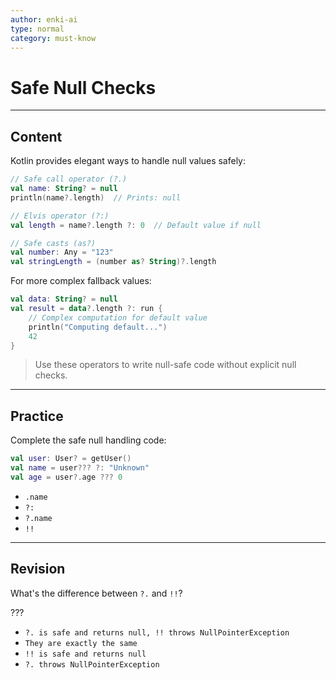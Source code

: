```yaml
---
author: enki-ai
type: normal
category: must-know
---
```


# Safe Null Checks

---
## Content

Kotlin provides elegant ways to handle null values safely:

```kotlin
// Safe call operator (?.)
val name: String? = null
println(name?.length)  // Prints: null

// Elvis operator (?:)
val length = name?.length ?: 0  // Default value if null

// Safe casts (as?)
val number: Any = "123"
val stringLength = (number as? String)?.length
```

For more complex fallback values:

```kotlin
val data: String? = null
val result = data?.length ?: run {
    // Complex computation for default value
    println("Computing default...")
    42
}
```

> Use these operators to write null-safe code without explicit null checks.
---

## Practice

Complete the safe null handling code:

```kotlin
val user: User? = getUser()
val name = user??? ?: "Unknown"
val age = user?.age ??? 0
```

- `.name`
- `?:`
- `?.name`
- `!!`

---

## Revision

What's the difference between `?.` and `!!`?

???

- `?. is safe and returns null, !! throws NullPointerException`
- `They are exactly the same`
- `!! is safe and returns null`
- `?. throws NullPointerException`
